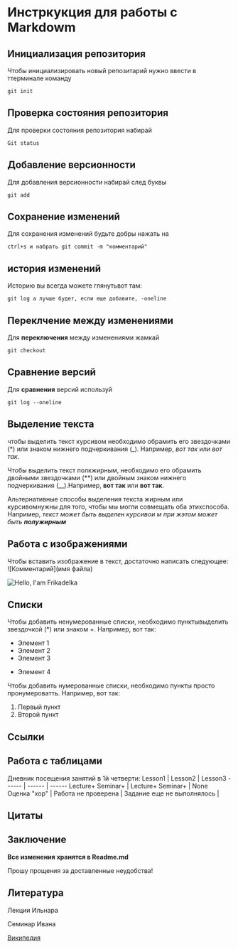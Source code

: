 # Инстркукция для работы с Markdowm

## Инициализация репозитория

Чтобы инициализировать новый репозитарий нужно ввести в ттерминале команду

    git init

## Проверка  состояния репозитория

Для проверки состояния репозитория набирай 

    Git status

## Добавление версионности

Для добавления версионности набирай след буквы

    git add

## Сохранение изменений

Для сохранения изменений будьте добры нажать на 

    ctrl+s и набрать git commit -m "комментарий"


## история изменений

Историю вы всегда можете глянутьвот там:

    git log а лучше будет, если еще добавите, -oneline

## Переклчение между изменениями

Для **переключения** между изменениями жамкай 

    git checkout

## Сравнение версий

Для **сравнения** версий используй 

    git log --oneline

## Выделение текста

чтобы выделить текст курсивом необходимо обрамить его звездочками (*) или знаком нижнего подчеркивания (_). Например, *вот так* или _вот так_.

Чтобы выделить текст полкжирным, необходимо его обрамить двойными звездочками (**) или двойным знаком нижнего подчеркивания (__).Например, **вот так** или __вот так__.

Альтернативные способы выделения текста жирным или курсивомнужны для того, чтобы мы могли совмещать оба этихспособа. Например, _текст может быть выделен курсивои м при жэтом может быть **полужирным**_


## Работа с изображениями

Чтобы вставить изображение в текст, достаточно написать следующее: ![Комментарий](имя файла)

![Hello, I'am Frikadelka](Cat.jpg)

## Списки

Чтобы добавить ненумерованные списки,  необходимо пунктывыделить звездочкой (*) или знаком +.
Например, вот так:
* Элемент 1
* Элемент 2
* Элемент 3
+ Элемент 4

Чтобы добавить нумерованные списки, необходимо пункты просто пронумероватть.
Например, вот так:
1. Первый пункт
2. Второй пункт

## Ссылки

## Работа с таблицами

Дневник посещения занятий в 1й четверти:
Lesson1  | Lesson2 | Lesson3
------ | ------ | ------
Lecture+ Seminar+   | Lecture+ Seminar+     | None 
Оценка "хор" | Работа не проверена | Задание еще не выполнялось | 


## Цитаты

## Заключение

**Все изменения хранятся в Readme.md**

Прошу прощения за доставленные неудобства!

## Литература

Лекции Ильнара

Семинар Ивана

[Википедия](https://ru.wikipedia.org/wiki/Markdown)